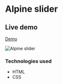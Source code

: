# Alpine slider

## Live demo
[Demo](https://alphine-slider-with-cards.netlify.app/)

![Alpine slider](https://res.cloudinary.com/dgm9zfiuo/image/upload/v1698862632/Portfolio%20projects/view_a3wu7y.png)

### Technologies used
* HTML
* CSS
